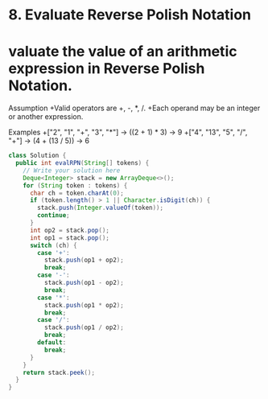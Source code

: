 # 8. Evaluate Reverse Polish Notation

# valuate the value of an arithmetic expression in Reverse Polish Notation.

Assumption
+Valid operators are +, -, *, /.
+Each operand may be an integer or another expression.

Examples
+["2", "1", "+", "3", "*"] -> ((2 + 1) * 3) -> 9
+["4", "13", "5", "/", "+"] -> (4 + (13 / 5)) -> 6

```java
class Solution {
  public int evalRPN(String[] tokens) {
    // Write your solution here
    Deque<Integer> stack = new ArrayDeque<>();
    for (String token : tokens) {
      char ch = token.charAt(0);
      if (token.length() > 1 || Character.isDigit(ch)) {
        stack.push(Integer.valueOf(token));
        continue;
      }
      int op2 = stack.pop();
      int op1 = stack.pop();
      switch (ch) {
        case '+':
          stack.push(op1 + op2);
          break;
        case '-':
          stack.push(op1 - op2);
          break;
        case '*':
          stack.push(op1 * op2);
          break;
        case '/':
          stack.push(op1 / op2);
          break;
        default:
          break;
      }
    }
    return stack.peek();
  }
}
